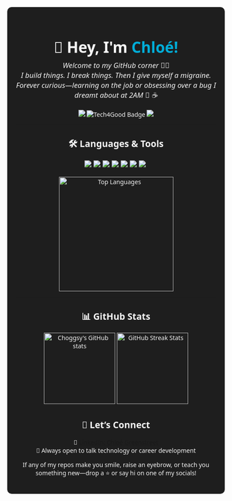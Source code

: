 <div align="center" style="padding: 20px; background-color: #1e1e1e; border-radius: 10px; color: #f5f5f5; font-family: 'Segoe UI', sans-serif;">

<h1 style="font-size: 2.5em; margin-bottom: 0.2em;">👋 Hey, I'm <span style="color:#00ADD8;">Chloé!</span></h1>

<p style="font-size: 1.2em; margin-top: 0; font-style: italic;">
  Welcome to my GitHub corner 👩‍💻<br>
  I build things. I break things. Then I give myself a migraine.<br>
  Forever curious—learning on the job or obsessing over a bug I dreamt about at 2AM 🐛 ☕
</p>

<p>
  <img src="https://img.shields.io/badge/Open%20Source-Beginner-ff69b4?style=for-the-badge"/>
  <img src="https://img.shields.io/badge/🌱_Tech4Good-Impact%20Driven-4CAF50?style=for-the-badge" alt="Tech4Good Badge"/>
  <img src="https://img.shields.io/badge/Morning_Person-Coding☀️-F9A825?style=for-the-badge"/>
</p>

---

## 🛠️ Languages & Tools

<div align="center" style="display: flex; flex-wrap: wrap; justify-content: center; gap: 5px;">
  <img src="https://img.shields.io/badge/Java-17%2F21-007396?style=for-the-badge&logo=java&logoColor=white"/>
  <img src="https://img.shields.io/badge/Kotlin-0095D5?style=for-the-badge&logo=kotlin&logoColor=white"/>
  <img src="https://img.shields.io/badge/Flutter-02569B?style=for-the-badge&logo=flutter&logoColor=white"/>
  <img src="https://img.shields.io/badge/Dart-0175C2?style=for-the-badge&logo=dart&logoColor=white"/>
  <img src="https://img.shields.io/badge/AWS-232F3E?style=for-the-badge&logo=amazonaws&logoColor=white"/>
  <img src="https://img.shields.io/badge/Terraform-7B42BC?style=for-the-badge&logo=terraform&logoColor=white"/>
  <img src="https://img.shields.io/badge/Go-00ADD8?style=for-the-badge&logo=go&logoColor=white"/> <br> <br>
</div>

<div align="center">
  <img src="https://github-readme-stats.vercel.app/api/top-langs/?username=Choggsy&layout=donut&theme=vue" alt="Top Languages" height="265" />
</div>

---

## 📊 GitHub Stats

<div align="center">
  <img src="https://github-readme-stats.vercel.app/api?username=Choggsy&show_icons=true&theme=buefy" alt="Choggsy's GitHub stats" height="165" />
  <img src="https://github-readme-streak-stats.herokuapp.com/?user=Choggsy&theme=buefy" alt="GitHub Streak Stats" height="165" />
</div>


<!--  ---

## 🧠 What I'm Learning & Building

Building a habit tracker in Flutter (because I keep forgetting to track habits) and learning the app deployment process
Experimenting with AWS Lambda & API Gateway
Writing workshops for technologies I’ve learned, so I can remember them by teaching others

---

## 📌 Pinned Projects

Here are a few repos that are close to my heart (or braincell):

🗂️ [Habit Tracker App](https://github.com/Choggsy/habit-tracker-flutter) – Flutter + Dart, deployment walkthrough, beautiful design
🌀 [AWS Serverless Playground](https://github.com/Choggsy/aws-serverless-lab) – Lambda, API Gateway, DynamoDB experiments
📘 [Learning Library](https://github.com/Choggsy/tech-workshops) – mini tech workshops and notes I wish existed when I started

---
-->


## 💬 Let’s Connect

<!--💌 Email me: [TBC@example.com]   -->
📎 [LinkedIn: Chloé Greenstreet](https://www.linkedin.com/in/chlo%C3%A9-greenstreet/)  
🤝 Always open to talk technology or career development

If any of my repos make you smile, raise an eyebrow, or teach you something new—drop a ⭐️ or say hi on one of my socials!
</div>
